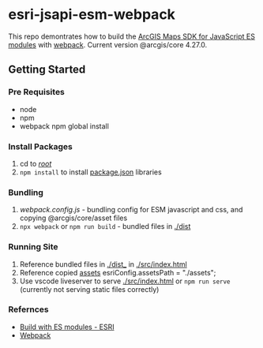 # esri-jsapi-esm-webpack

This repo demontrates how to build the [ArcGIS Maps SDK for JavaScript ES modules](https://www.npmjs.com/package/@arcgis/core) with [webpack](https://www.npmjs.com/package/webpack). Current version @arcgis/core 4.27.0.

## Getting Started

### Pre Requisites
 - node
 - npm
 - webpack npm global install

### Install Packages 
1. cd to [_root_](./)  
2. ```npm install``` to install [package.json](./package.json) libraries

### Bundling
1. _webpack.config.js_ - bundling config for ESM javascript and css, and copying @arcgis/core/asset files
2. ```npx webpack``` or ```npm run build``` - bundled files in [./dist](./dist/)

### Running Site
1. Reference bundled files in [./dist_](./dist/) in [./src/index.html](./src/index.html)  
2. Reference copied [assets](./dist/assets/) esriConfig.assetsPath = "./assets";
2. Use vscode liveserver to serve [./src/index.html](./src/index.html) or ```npm run serve``` (currently not serving static files correctly)

### Refernces
- [Build with ES modules - ESRI](https://developers.arcgis.com/javascript/latest/es-modules/)
- [Webpack](https://webpack.js.org/)